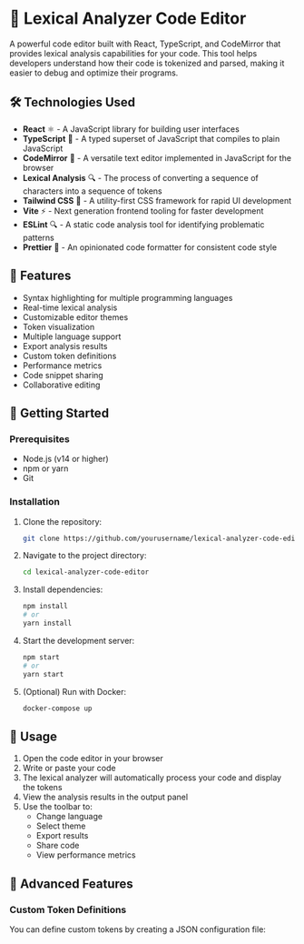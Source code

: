 # 🚀 Lexical Analyzer Code Editor

A powerful code editor built with React, TypeScript, and CodeMirror that provides lexical analysis capabilities for your code. This tool helps developers understand how their code is tokenized and parsed, making it easier to debug and optimize their programs.

## 🛠️ Technologies Used

- **React** ⚛️ - A JavaScript library for building user interfaces
- **TypeScript** 📘 - A typed superset of JavaScript that compiles to plain JavaScript
- **CodeMirror** 📝 - A versatile text editor implemented in JavaScript for the browser
- **Lexical Analysis** 🔍 - The process of converting a sequence of characters into a sequence of tokens
- **Tailwind CSS** 🎨 - A utility-first CSS framework for rapid UI development
- **Vite** ⚡ - Next generation frontend tooling for faster development
- **ESLint** 🔍 - A static code analysis tool for identifying problematic patterns
- **Prettier** 💅 - An opinionated code formatter for consistent code style


## 🚀 Features

- Syntax highlighting for multiple programming languages
- Real-time lexical analysis
- Customizable editor themes
- Token visualization
- Multiple language support
- Export analysis results
- Custom token definitions
- Performance metrics
- Code snippet sharing
- Collaborative editing

## 🚀 Getting Started

### Prerequisites

- Node.js (v14 or higher)
- npm or yarn
- Git

### Installation

1. Clone the repository:
   ```bash
   git clone https://github.com/yourusername/lexical-analyzer-code-editor.git
   ```

2. Navigate to the project directory:
   ```bash
   cd lexical-analyzer-code-editor
   ```

3. Install dependencies:
   ```bash
   npm install
   # or
   yarn install
   ```

4. Start the development server:
   ```bash
   npm start
   # or
   yarn start
   ```

5. (Optional) Run with Docker:
   ```bash
   docker-compose up
   ```

## 🚀 Usage

1. Open the code editor in your browser
2. Write or paste your code
3. The lexical analyzer will automatically process your code and display the tokens
4. View the analysis results in the output panel
5. Use the toolbar to:
   - Change language
   - Select theme
   - Export results
   - Share code
   - View performance metrics

## 🚀 Advanced Features

### Custom Token Definitions
You can define custom tokens by creating a JSON configuration file:
